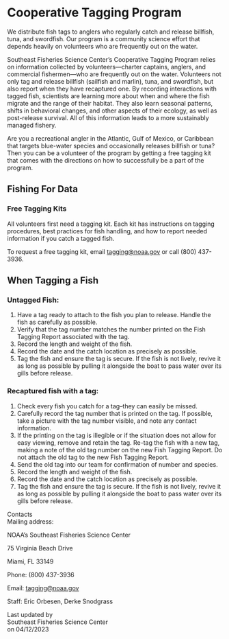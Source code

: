 # Cooperative Tagging Program  
We distribute fish tags to anglers who regularly catch and release billfish, tuna, and swordfish. Our program is a community science effort that depends heavily on volunteers who are frequently out on the water.  

Southeast Fisheries Science Center’s Cooperative Tagging Program relies on information collected by volunteers—charter captains, anglers, and commercial fishermen—who are frequently out on the water. Volunteers not only tag and release billfish (sailfish and marlin), tuna, and swordfish, but also report when they have recaptured one. By recording interactions with tagged fish, scientists are learning more about when and where the fish migrate and the range of their habitat. They also learn seasonal patterns, shifts in behavioral changes, and other aspects of their ecology, as well as post-release survival. All of this information leads to a more sustainably managed fishery.   

Are you a recreational angler in the Atlantic, Gulf of Mexico, or Caribbean that targets blue-water species and occasionally releases billfish or tuna? Then you can be a volunteer of the program by getting a free tagging kit that comes with the directions on how to successfully be a part of the program.  

## Fishing For Data  

### Free Tagging Kits  
All volunteers first need a tagging kit. Each kit has instructions on tagging procedures, best practices for fish handling, and how to report needed information if you catch a tagged fish.  

To request a free tagging kit, email tagging@noaa.gov or call (800) 437-3936.  

## When Tagging a Fish  
### Untagged Fish:  
1. Have a tag ready to attach to the fish you plan to release. Handle the fish as carefully as possible.  
2. Verify that the tag number matches the number printed on the Fish Tagging Report associated with the tag.  
3. Record the length and weight of the fish.  
4. Record the date and the catch location as precisely as possible.  
5. Tag the fish and ensure the tag is secure. If the fish is not lively, revive it as long as possible by pulling it alongside the boat to pass water over its gills before release.  
### Recaptured fish with a tag:  
1. Check every fish you catch for a tag–they can easily be missed.  
2. Carefully record the tag number that is printed on the tag. If possible, take a picture with the tag number visible, and note any contact information.  
3. If the printing on the tag is illegible or if the situation does not allow for easy viewing, remove and retain the tag. Re-tag the fish with a new tag, making a note of the old tag number on the new Fish Tagging Report. Do not attach the old tag to the new Fish Tagging Report.  
4. Send the old tag into our team for confirmation of number and species.  
5. Record the length and weight of the fish.  
6. Record the date and the catch location as precisely as possible.   
7. Tag the fish and ensure the tag is secure. If the fish is not lively, revive it as long as possible by pulling it alongside the boat to pass water over its gills before release.   

Contacts  
Mailing address:  

NOAA’s Southeast Fisheries Science Center  

75 Virginia Beach Drive  

Miami, FL 33149  

Phone: (800) 437-3936  

Email: tagging@noaa.gov  

Staff: Eric Orbesen, Derke Snodgrass  

Last updated by  
Southeast Fisheries Science Center  
on 04/12/2023  
